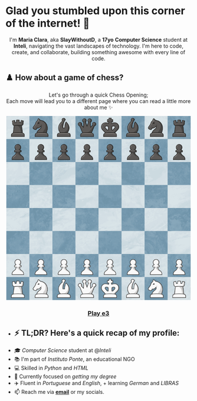 # Glad you stumbled upon this corner of the internet! 📡
<p align="center">
  I'm <b>Maria Clara</b>, aka <b>SlayWithoutD</b>, a <b>17yo</b> <b>Computer Science</b> student at <b>Inteli</b>, navigating the vast landscapes of technology. I'm here to code, create, and collaborate, building something awesome with every line of code.
</p>

## ♟️ How about a game of chess? 
 <p align="center">
   Let's go through a quick Chess Opening; <br>
   Each move will lead you to a different page where you can read a little more about me ✨️
</p>
<div align="center">
<img src="https://raw.githubusercontent.com/slaywithoutd/slaywithoutd/main/initialboard.png" alt="Chess Board Initial" width="500"/>

<h3><a href="e3.md">Play e3</a></h3>
</div>



- ## ⚡️ TL;DR? Here's a quick recap of my profile:
- 🎓 *Computer Science* student at @*Inteli*
- 📚 I'm part of *Instituto Ponte*, an educational NGO
- 💻 Skilled in *Python* and *HTML*
- 🚀 Currently focused on *getting my degree*
- ✈️ Fluent in *Portuguese* and *English*, + learning *German* and *LIBRAS*
- 📫 Reach me via <a href="marry090907@gmail.com" target="_blank"><b>email</b></a> or my socials.






